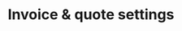 ---
title: Invoice & quote settings
sidebar_position: 4
description: Invoice & quote settings
toc_min_heading_level: 2
toc_max_heading_level: 6
tags:
  - Invoice
  - Company Settings
  - Settings
---